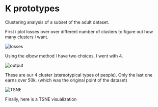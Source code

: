 # K prototypes

Clustering analysis of a subset of the adult dataset.

First i plot losses over over different number of clusters to figure out how many clusters  I want.

![losses](https://i.imgur.com/3G2ZPfg.png)

Using the elbow method I have two choices. I went with 4.

![output](https://i.imgur.com/S932rja.png)

These are our 4 cluster (stereotypical types of people). Only the last one earns over 50k. (which was the original point of the dataset)

![TSNE](https://i.imgur.com/DuwswAb.png)

Finally, here is a TSNE visualization
